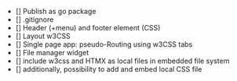 - [] Publish as go package
- [] .gitignore
- [] Header (+menu) and footer element (CSS)
- [] Layout w3CSS
- [] Single page app: pseudo-Routing using w3CSS tabs
- [] File manager widget
- [] include w3css and HTMX as local files in embedded file system
- [] additionally, possibility to add and embed local CSS file 

